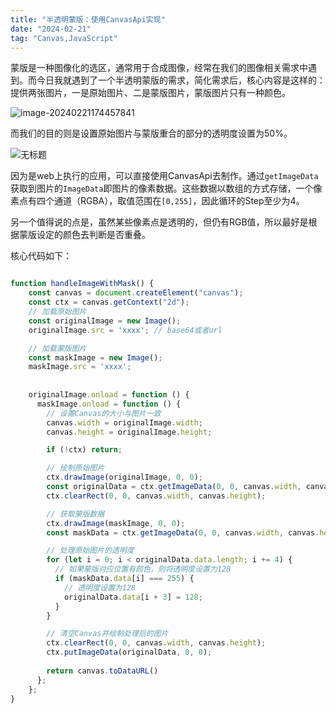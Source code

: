 ```yaml
---
title: "半透明蒙版：使用CanvasApi实现"
date: "2024-02-21"
tag: "Canvas,JavaScript"
---
```



蒙版是一种图像化的选区，通常用于合成图像，经常在我们的图像相关需求中遇到。而今日我就遇到了一个半透明蒙版的需求，简化需求后，核心内容是这样的：提供两张图片，一是原始图片、二是蒙版图片，蒙版图片只有一种颜色。

![image-20240221174457841](https://cdn.jsdelivr.net/gh/Zhuxb-Clouds/PicDepot/img/image-20240221174457841.png)

而我们的目的则是设置原始图片与蒙版重合的部分的透明度设置为50%。

![无标题](https://cdn.jsdelivr.net/gh/Zhuxb-Clouds/PicDepot/img/%E6%97%A0%E6%A0%87%E9%A2%98.png)

因为是web上执行的应用，可以直接使用CanvasApi去制作。通过`getImageData`获取到图片的`ImageData`即图片的像素数据。这些数据以数组的方式存储，一个像素点有四个通道（RGBA），取值范围在`[0,255]`，因此循环的Step至少为4。

另一个值得说的点是，虽然某些像素点是透明的，但仍有RGB值，所以最好是根据蒙版设定的颜色去判断是否重叠。

核心代码如下：

```javascript

function handleImageWithMask() {
    const canvas = document.createElement("canvas");
    const ctx = canvas.getContext("2d");
    // 加载原始图片
    const originalImage = new Image();
    originalImage.src = 'xxxx'; // base64或者url

    // 加载蒙版图片
    const maskImage = new Image();
    maskImage.src = 'xxxx';
    
    
    originalImage.onload = function () {
      maskImage.onload = function () {
        // 设置Canvas的大小与图片一致
        canvas.width = originalImage.width;
        canvas.height = originalImage.height;

        if (!ctx) return;

        // 绘制原始图片
        ctx.drawImage(originalImage, 0, 0);
        const originalData = ctx.getImageData(0, 0, canvas.width, canvas.height);
        ctx.clearRect(0, 0, canvas.width, canvas.height);

        // 获取蒙版数据
        ctx.drawImage(maskImage, 0, 0);
        const maskData = ctx.getImageData(0, 0, canvas.width, canvas.height);

        // 处理原始图片的透明度
        for (let i = 0; i < originalData.data.length; i += 4) {
          // 如果蒙版对应位置有颜色，则将透明度设置为128
          if (maskData.data[i] === 255) {
            // 透明度设置为128
            originalData.data[i + 3] = 128;
          }
        }

        // 清空Canvas并绘制处理后的图片
        ctx.clearRect(0, 0, canvas.width, canvas.height);
        ctx.putImageData(originalData, 0, 0);
		
        return canvas.toDataURL()
      };
    };
}
```

